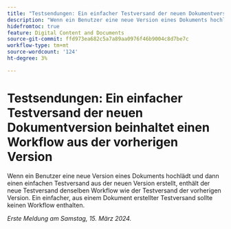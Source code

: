 ```yaml
---
title: "Testsendungen: Ein einfacher Testversand der neuen Dokumentversion beinhaltet den Workflow der vorherigen Version."
description: "Wenn ein Benutzer eine neue Version eines Dokuments hochlädt und dann einen einfachen Testversand aus der neuen Version erstellt, enthält der neue Testversand denselben Workflow wie der Testversand der vorherigen Version. Ein einfacher, aus einem Dokument erstellter Testversand sollte keinen Workflow enthalten."
hidefromtoc: true
feature: Digital Content and Documents
source-git-commit: ffd973ea682c5a7a89aa0976f46b9004c8d7be7c
workflow-type: tm+mt
source-wordcount: '124'
ht-degree: 3%

---
```



# Testsendungen: Ein einfacher Testversand der neuen Dokumentversion beinhaltet einen Workflow aus der vorherigen Version

Wenn ein Benutzer eine neue Version eines Dokuments hochlädt und dann einen einfachen Testversand aus der neuen Version erstellt, enthält der neue Testversand denselben Workflow wie der Testversand der vorherigen Version. Ein einfacher, aus einem Dokument erstellter Testversand sollte keinen Workflow enthalten.

_Erste Meldung am Samstag, 15. März 2024._
